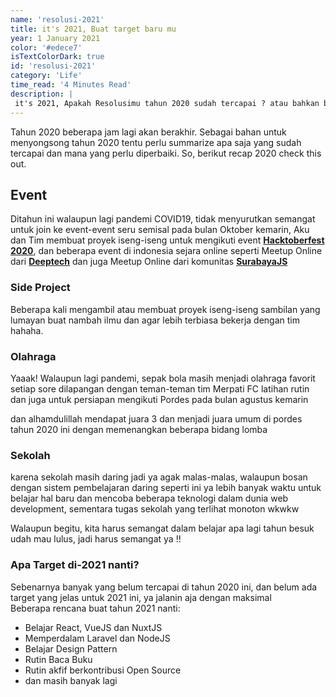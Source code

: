```yaml
---
name: 'resolusi-2021'
title: it's 2021, Buat target baru mu
year: 1 January 2021
color: '#edece7'
isTextColorDark: true
id: 'resolusi-2021'
category: 'Life'
time_read: '4 Minutes Read'
description: |
 it's 2021, Apakah Resolusimu tahun 2020 sudah tercapai ? atau bahkan belum tercapai semua ? yuk instropeksi diri
---
```

Tahun 2020 beberapa jam lagi akan berakhir.
Sebagai bahan untuk menyongsong tahun 2020 tentu perlu summarize apa saja yang sudah tercapai dan mana yang perlu diperbaiki.
So, berikut recap 2020 check this out.

## Event
Ditahun ini walaupun lagi pandemi COVID19, tidak menyurutkan semangat untuk join ke event-event seru semisal pada bulan Oktober kemarin, Aku dan Tim membuat proyek iseng-iseng untuk mengikuti event <b><a href="hacktoberfest.digitalocean.com/">Hacktoberfest 2020</a></b>, dan beberapa event di indonesia sejara online seperti Meetup Online dari <b><a href="https://deeptech.id/">Deeptech</a></b> dan juga Meetup Online dari komunitas <b><a href="https://surabayajs.org/">SurabayaJS</a></b> 

### Side Project
Beberapa kali mengambil atau membuat proyek iseng-iseng sambilan yang lumayan buat nambah ilmu dan agar lebih terbiasa bekerja dengan tim hahaha.

### Olahraga
Yaaak! Walaupun lagi pandemi, sepak bola masih menjadi olahraga favorit setiap sore dilapangan dengan teman-teman tim Merpati FC latihan rutin dan juga untuk persiapan mengikuti Pordes pada bulan agustus kemarin

dan alhamdulillah mendapat juara 3 dan menjadi juara umum di pordes tahun 2020 ini dengan memenangkan beberapa bidang lomba

### Sekolah

karena sekolah masih daring jadi ya agak malas-malas, walaupun bosan dengan sistem pembelajaran daring seperti ini ya lebih banyak waktu untuk belajar hal baru dan mencoba beberapa teknologi dalam dunia web development, sementara tugas sekolah yang terlihat monoton wkwkw 

Walaupun begitu, kita harus semangat dalam belajar apa lagi tahun besuk udah mau lulus, jadi harus semangat ya !!

### Apa Target di-2021 nanti?
Sebenarnya banyak yang belum tercapai di tahun 2020 ini, dan belum ada target yang jelas untuk 2021 ini, ya jalanin aja dengan maksimal  <br>
Beberapa rencana buat tahun 2021 nanti:
- Belajar React, VueJS dan NuxtJS
- Memperdalam Laravel dan NodeJS
- Belajar Design Pattern
- Rutin Baca Buku
- Rutin akfif berkontribusi Open Source
- dan masih banyak lagi
